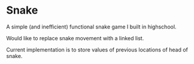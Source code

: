 # Snake

A simple (and inefficient) functional snake game I built in highschool. 

Would like to replace snake movement with a linked list.

Current implementation is to store values of previous locations of head of snake.
